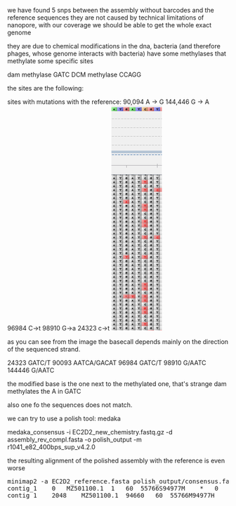 we have found 5 snps between the assembly without barcodes and the reference sequences
they are not caused by technical limitations of nanopore, with our coverage we should be able to get the whole exact genome

they are due to chemical modifications in the dna, bacteria (and therefore phages, whose genome interacts with bacteria) have some methylases that methylate some specific sites

dam methylase GATC
DCM methylase CCAGG

the sites are the following:

sites with mutations with the reference:
90,094 A -> G
144,446 G -> A
96984 C->t
98910 G->a
24323 c->t
![Alt text](image.png)

as you can see from the image the basecall depends mainly on the direction of the sequenced strand.

24323 GATC/T
90093 AATCA/GACAT
96984 GATC/T
98910 G/AATC
144446 G/AATC

the modified base is the one next to the methylated one, that's strange
dam methylates the A in GATC

also one fo the sequences does not match.

we can try to use a polish tool: medaka

medaka_consensus -i EC2D2_new_chemistry.fastq.gz -d assembly_rev_compl.fasta -o polish_output -m r1041_e82_400bps_sup_v4.2.0

the resulting alignment of the polished assembly with the reference is even worse

<pre>
minimap2 -a EC2D2_reference.fasta polish_output/consensus.fasta
contig_1	0	MZ501100.1	1	60	55766S94977M	*	0	0	*	NM:i:7	ms:i:189912	AS:i:189912	nn:i:0	tp:A:P	cm:i:17740	s1:i:94906	s2:i:0	de:f:0.0001	SA:Z:MZ501100.1,94660,+,55766M94977S,60,5;	rl:i:0
contig_1	2048	MZ501100.1	94660	60	55766M94977H	*	0	0	*	NM:i:13	ms:i:111434	AS:i:111434	nn:i:0	tp:A:P	cm:i:10408	s1:i:55703	s2:i:0	de:f:0.0002	SA:Z:MZ501100.1,1,+,55758S94949M28D,60,30;	rl:i:0
</pre>

